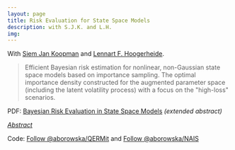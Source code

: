 ```yaml
---
layout: page
title: Risk Evaluation for State Space Models
description: with S.J.K. and L.H.
img:
---
```


<script type="text/javascript">
 function showhide(id) {
    var e = document.getElementById(id);
    e.style.display = (e.style.display == 'block') ? 'none' : 'block';
 }
</script> 
   
With [Siem Jan Koopman](http://sjkoopman.net/) and [Lennart F. Hoogerheide](https://research.vu.nl/en/persons/lennart-hoogerheide).   

> Efficient Bayesian risk estimation for nonlinear, non-Gaussian state space models based on importance sampling. The optimal importance density constructed for the augmented parameter space (including the latent volatility process) with a focus on the "high-loss" scenarios.

PDF: <a class="page-link" href="{{ '/research/BAYSM2016_Borowska_Hoogerheide_Koopman.pdf' | prepend: site.baseurl | prepend: site.url }}">Bayesian Risk Evaluation in State Space Models</a> _(extended abstract)_



<a href="javascript:showhide('baysm')">_Abstract_</a>
<div id="baysm" style="display:none;">
<p>  <span style="font-size:0.85em;"> We present a novel approach to Bayesian estimation of two financial risk measures, Value at Risk and Expected Shortfall, in nonlinear, non-Gaussian state space models. In particular, we consider two specifications of the stochastic volatility model: with normal and Student’s t observation disturbances. The key insight behind our proposed importance sampling based approach is to accurately approximate the optimal importance density, which focuses on the augmented parameter subspace corresponding to high losses. By oversampling the extreme scenarios and punishing them by lower importance weights, we achieve a much higher precision in characterising the properties of the left tail. We report substantial gains in the accuracy of estimates in an empirical study on daily financial data. </span> </p>
</div>

Code: <a class="github-button" href="https://github.com/aborowska/QERMit" data-size="large" aria-label="Follow @aborowska/QERMit on GitHub">Follow @aborowska/QERMit</a> and <a class="github-button" href="https://github.com/aborowska/NAIS" data-size="large" aria-label="Follow @aborowska/NAIS on GitHub">Follow @aborowska/NAIS</a>